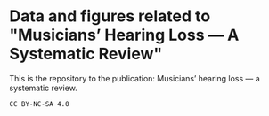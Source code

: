 # Data and figures related to "Musicians’ Hearing Loss — A Systematic Review"
This is the repository to the publication: Musicians’ hearing loss — a systematic review.

`CC BY-NC-SA 4.0`
